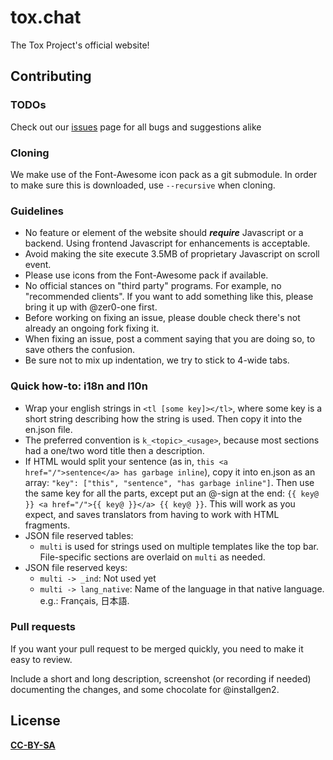 # tox.chat
The Tox Project's official website!

## Contributing


### TODOs
Check out our [issues](https://github.com/Tox/tox.chat/issues) page for all bugs and suggestions alike

### Cloning
We make use of the Font-Awesome icon pack as a git submodule. In order to make sure this is downloaded, use ```--recursive``` when cloning.

### Guidelines
 - No feature or element of the website should ___require___ Javascript or a backend. Using frontend Javascript for enhancements is acceptable.
 - Avoid making the site execute 3.5MB of proprietary Javascript on scroll event.
 - Please use icons from the Font-Awesome pack if available.
 - No official stances on "third party" programs. For example, no "recommended clients". If you want to add something like this, please bring it up with @zer0-one first.
 - Before working on fixing an issue, please double check there's not already an ongoing fork fixing it.
 - When fixing an issue, post a comment saying that you are doing so, to save others the confusion.
 - Be sure not to mix up indentation, we try to stick to 4-wide tabs.

### Quick how-to: i18n and l10n
 - Wrap your english strings in `<tl [some key]></tl>`, where some key is a short string describing how the string is used.
   Then copy it into the en.json file.
 - The preferred convention is `k_<topic>_<usage>`, because most sections had a one/two word title then a description.
 - If HTML would split your sentence (as in, `this <a href="/">sentence</a> has garbage inline`), copy it into en.json as an array:
   `"key": ["this", "sentence", "has garbage inline"]`. Then use the same key for all the parts, except put an @-sign at the end:
   `{{ key@ }} <a href="/">{{ key@ }}</a> {{ key@ }}`. This will work as you expect, and saves translators from having to work with HTML fragments.
 - JSON file reserved tables:
   - `multi` is used for strings used on multiple templates like the top bar. 
     File-specific sections are overlaid on `multi` as needed.
 - JSON file reserved keys:
   - `multi -> _ind`: Not used yet
   - `multi -> lang_native`: Name of the language in that native language. e.g.: Français, 日本語.

### Pull requests
If you want your pull request to be merged quickly, you need to make it easy to review.

Include a short and long description, screenshot (or recording if needed) documenting the changes, and some chocolate for @installgen2.

## License
[__CC-BY-SA__](https://github.com/Tox/tox.chat/blob/master/LICENSE)
